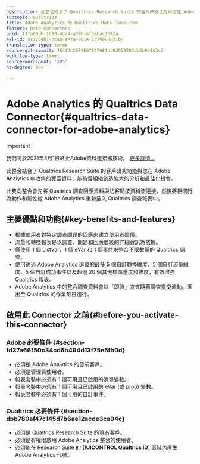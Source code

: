 ```yaml
---
description: 此整合結合了 Qualtrics Research Suite 的客戶研究功能與您在 Adobe Analytics 中收集的豐富資料，能為貴組織創造強大的分析和最佳化機會。
subtopic: Qualtrics
title: Adobe Analytics 的 Qualtrics Data Connector
feature: Data Connectors
uuid: f1fa90b6-1b80-4da4-a39b-efb8bac1692a
exl-id: 5c1234b1-bca8-4e7a-981e-1379e88821b8
translation-type: tm+mt
source-git-commit: 78412c2588b07f47981ac0d953893db6b9e1d3c2
workflow-type: tm+mt
source-wordcount: '305'
ht-degree: 96%

---
```


# Adobe Analytics 的 Qualtrics Data Connector{#qualtrics-data-connector-for-adobe-analytics}

>[!IMPORTANT]
>
>我們將於2021年8月1日終止Adobe資料連接器技術。 [更多詳情...](/help/import/data-connectors/data-connectors-eol.md)

此整合結合了 Qualtrics Research Suite 的客戶研究功能與您在 Adobe Analytics 中收集的豐富資料，能為貴組織創造強大的分析和最佳化機會。

此雙向整合會先將 Qualtrics 調查回應資料與訪客點按資料流連接，然後將相關行為動作和屬性從 Adobe Analytics 重新插入 Qualtrics 調查報表中。

## 主要優點和功能{#key-benefits-and-features}

* 根據使用者對特定調查問題的回應來建立使用者區段。
* 流量和轉換報表是以調查、問題和回應層級的詳細資訊為依據。
* 僅使用 1 個 ListVar、1 個 eVar 和 1 個事件來整合不限數量的 Qualtrics 調查。
* 使用透過 Adobe Analytics 追蹤的最多 5 個自訂轉換維度、5 個自訂流量維度、5 個自訂成功事件以及超過 20 個其他標準量度和維度，有效增強 Qualtrics 報表。
* Adobe Analytics 中的整合調查資料會以「即時」方式隨著調查提交流動。匯出至 Qualtrics 的作業每日進行。

## 啟用此 Connector 之前{#before-you-activate-this-connector}

### Adobe 必要條件 {#section-fd37a66150c34cd6b494d13f75e5fb0d}

* 必須是 Adobe Analytics 的目前客戶。
* 必須是管理員使用者。
* 報表套裝中必須有 1 個可用且已啟用的清單變數。
* 報表套裝中必須有 1 個可用且已啟用的 eVar (或 prop) 變數。
* 報表套裝中必須有 1 個可用的自訂事件。

### Qualtrics 必要條件 {#section-dbb780af47c145d7b6ae12acde3ca94c}

* 必須是 Qualtrics Research Suite 的現有客戶。
* 必須是有權限啟用 Adobe Analytics 整合的使用者。
* 必須能在 Research Suite 的 **[!UICONTROL Qualtrics ID]** 區域內產生 Adobe Analytics 代號。

